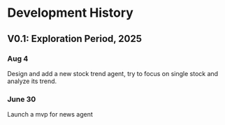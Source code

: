 # Development History

## V0.1: Exploration Period, 2025

### Aug 4

Design and add a new stock trend agent, try to focus on single stock and analyze its trend.

### June 30

Launch a mvp for news agent
